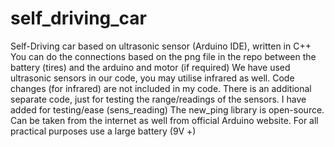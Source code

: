 # self_driving_car
Self-Driving car based on ultrasonic sensor (Arduino IDE), written in C++
You can do the connections based on the png file in the repo between the battery (tires) and the arduino and motor (if required) 
We have used ultrasonic sensors in our code, you may utilise infrared as well. Code changes (for infrared) are not included in my code. 
There is an additional separate code, just for testing the range/readings of the sensors. I have added for testing/ease (sens_reading)
The new_ping library is open-source. Can be taken from the internet as well from official Arduino website.
For all practical purposes use a large battery (9V +)

